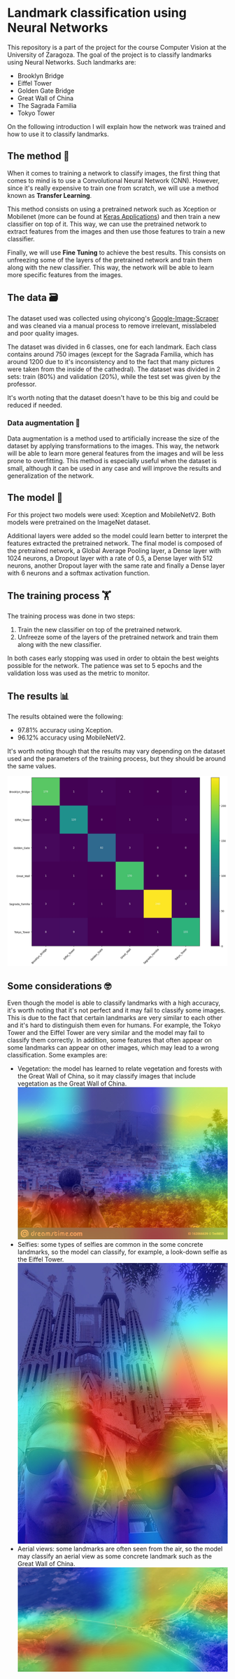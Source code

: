 # Landmark classification using Neural Networks
This repository is a part of the project for the course Computer Vision at the University of Zaragoza. The goal of the project is to classify landmarks using Neural Networks. Such landmarks are:
- Brooklyn Bridge
- Eiffel Tower
- Golden Gate Bridge
- Great Wall of China
- The Sagrada Familia
- Tokyo Tower

On the following introduction I will explain how the network was trained and how to use it to classify landmarks.

## The method 📝
When it comes to training a network to classify images, the first thing that comes to mind is to use a Convolutional Neural Network (CNN). However, since it's really expensive to train one from scratch, we will use a method known as **Transfer Learning**.

This method consists on using a pretrained network such as Xception or Mobilenet (more can be found at [Keras Applications](https://keras.io/api/applications/)) and then train a new classifier on top of it. This way, we can use the pretrained network to extract features from the images and then use those features to train a new classifier.

Finally, we will use **Fine Tuning** to achieve the best results. This consists on unfreezing some of the layers of the pretrained network and train them along with the new classifier. This way, the network will be able to learn more specific features from the images.

## The data 🗃️
The dataset used was collected using ohyicong's [Google-Image-Scraper](https://github.com/ohyicong/Google-Image-Scraper) and was cleaned via a manual process to remove irrelevant, misslabeled and poor quality images.

The dataset was divided in 6 classes, one for each landmark. Each class contains around 750 images (except for the Sagrada Familia, which has around 1200 due to it's inconsistency and to the fact that many pictures were taken from the inside of the cathedral). The dataset was divided in 2 sets: train (80%) and validation (20%), while the test set was given by the professor.

It's worth noting that the dataset doesn't have to be this big and could be reduced if needed.

### Data augmentation 📸
Data augmentation is a method used to artificially increase the size of the dataset by applying transformations to the images. This way, the network will be able to learn more general features from the images and will be less prone to overfitting. This method is especially useful when the dataset is small, although it can be used in any case and will improve the results and generalization of the network.

## The model 🔧
For this project two models were used: Xception and MobileNetV2. Both models were pretrained on the ImageNet dataset.

Additional layers were added so the model could learn better to interpret the features extracted the pretrained network. The final model is composed of the pretrained network, a Global Average Pooling layer, a Dense layer with 1024 neurons, a Dropout layer with a rate of 0.5, a Dense layer with 512 neurons, another Dropout layer with the same rate and finally a Dense layer with 6 neurons and a softmax activation function.

## The training process 🏋️
The training process was done in two steps:
1. Train the new classifier on top of the pretrained network.
2. Unfreeze some of the layers of the pretrained network and train them along with the new classifier.

In both cases early stopping was used in order to obtain the best weights possible for the network. The patience was set to 5 epochs and the validation loss was used as the metric to monitor.

## The results 📊
The results obtained were the following:
- 97.81% accuracy using Xception.
- 96.12% accuracy using MobileNetV2.

It's worth noting though that the results may vary depending on the dataset used and the parameters of the training process, but they should be around the same values.

![](media/ConfussionMatrix.jpg)

## Some considerations 🤓
Even though the model is able to classify landmarks with a high accuracy, it's worth noting that it's not perfect and it may fail to classify some images. This is due to the fact that certain landmarks are very similar to each other and it's hard to distinguish them even for humans. For example, the Tokyo Tower and the Eiffel Tower are very similar and the model may fail to classify them correctly. In addition, some features that often appear on some landmarks can appear on other images, which may lead to a wrong classification. Some examples are:
- Vegetation: the model has learned to relate vegetation and forests with the Great Wall of China, so it may classify images that include vegetation as the Great Wall of China.
![](media/Vegetation.jpg)
- Selfies: some types of selfies are common in the some concrete landmarks, so the model can classify, for example, a look-down selfie as the Eiffel Tower.
![](media/Selfie.jpg)
- Aerial views: some landmarks are often seen from the air, so the model may classify an aerial view as some concrete landmark such as the Great Wall of China.
![](media/Aerial.jpg)